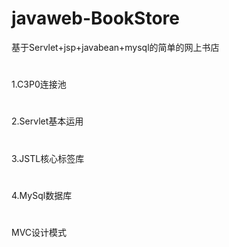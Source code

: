 # javaweb-BookStore
基于Servlet+jsp+javabean+mysql的简单的网上书店
#
1.C3P0连接池
#
2.Servlet基本运用
#
3.JSTL核心标签库
#
4.MySql数据库
#
MVC设计模式
